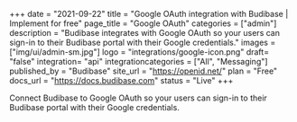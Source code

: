 +++
date = "2021-09-22"
title = "Google OAuth integration with Budibase | Implement for free"
page_title = "Google OAuth"
categories = ["admin"] 
description = "Budibase integrates with Google OAuth so your users can sign-in to their Budibase portal with their Google credentials."
images = ["img/ui/admin-sm.jpg"]
logo = "integrations/google-icon.png"
draft= "false"
integration= "api"
integrationcategories = ["All", "Messaging"]
published_by = "Budibase"
site_url = "https://openid.net/"
plan = "Free"
docs_url = "https://docs.budibase.com"
status = "Live" 
+++

Connect Budibase to Google OAuth so your users can sign-in to their Budibase portal with their Google credentials.

